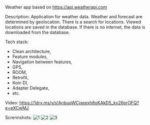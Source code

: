 Weather app based on https://api.weatherapi.com

Description:
Application for weather data. 
Weather and forecast are determined by geolocation. 
There is a search for locations. Viewed locations are saved in the database. 
If there is no internet, the data is downloaded from the database.

Tech stack:
- Clean architecture,
- Feature modules,
- Navigation between features,
- GPS,
- ROOM,
- Retrofit,
- Koin DI,
- Adapter Delegate,
- etc.

Video: https://1drv.ms/v/s!AnbuqWCjseexh8oKAkD5_kx26prOFQ?e=eXCwMJ

Scrennshots:
![1](https://github.com/Lobiofrom/Weather/assets/124072945/748fa23b-0474-438a-aa2e-244de49d9927)
![2](https://github.com/Lobiofrom/Weather/assets/124072945/dcd79088-78ea-480f-9f2b-a28a5a596873)
![3](https://github.com/Lobiofrom/Weather/assets/124072945/d770b4c0-7b5c-4b67-aea7-b7a2488f873b)
